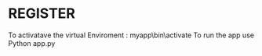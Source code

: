 # REGISTER
To activatave the virtual Enviroment : myapp\bin\activate
To run the app use Python app.py
